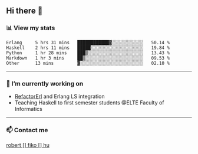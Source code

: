 ## Hi there 👋

### 📊 View my stats

<!--START_SECTION:waka-->
```text
Erlang     5 hrs 31 mins   ████████████▓░░░░░░░░░░░░   50.14 % 
Haskell    2 hrs 11 mins   █████░░░░░░░░░░░░░░░░░░░░   19.84 % 
Python     1 hr 28 mins    ███▒░░░░░░░░░░░░░░░░░░░░░   13.43 % 
Markdown   1 hr 3 mins     ██▒░░░░░░░░░░░░░░░░░░░░░░   09.53 % 
Other      13 mins         ▓░░░░░░░░░░░░░░░░░░░░░░░░   02.10 % 
```
<!--END_SECTION:waka-->


---

### 🔭 I’m currently working on
- [RefactorErl](https://plc.inf.elte.hu/erlang/) and Erlang LS integration
- Teaching Haskell to first semester students @ELTE Faculty of Informatics

---



### 📫 Contact me
[robert [] fiko [] hu](mailto:robert@fiko.hu)



<!--
**robertfiko/robertfiko** is a ✨ _special_ ✨ repository because its `README.md` (this file) appears on your GitHub profile.

Here are some ideas to get you started:

- 🔭 I’m currently working on ...
- 🌱 I’m currently learning ...
- 👯 I’m looking to collaborate on ...
- 🤔 I’m looking for help with ...
- 💬 Ask me about ...
- 📫 How to reach me: ...
- 😄 Pronouns: ...
- ⚡ Fun fact: ...
-->
